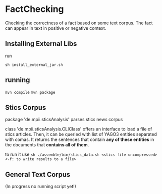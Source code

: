 # FactChecking

Checking the correctness of a fact based on some text corpus. The fact can appear in text in positive or negative context.

## Installing External Libs

run

`sh install_external_jar.sh`

## running

`mvn compile`
`mvn package`

## Stics Corpus

package 'de.mpii.sticsAnalysis' parses stics news corpus 

class 'de.mpii.sticsAnalysis.CLIClass' offers an interface to load a file of stics articles. Then, it can be queried with list of YAGO3 entities separated with comas. It returns the sentences that contain **any of these entities** in the documents that **contains all of them**.

to run it use `sh ./assemble/bin/stics_data.sh <stics file uncompressed> <-f: to write results to a file>`


## General Text Corpus 

(In progress no running script yet!)



